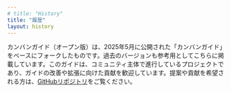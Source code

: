 ```yaml
---
# title: "History"
title: "履歴"
layout: history
---
```


<!-- The Open Guide to Kanban is a fork of the Kanban Guide (May 2025). Previous version are provided here for reference. The Open Guide to Kanban is a community-driven project, and we welcome contributions to improve and expand the guide. If you have suggestions or would like to contribute, please visit our [GitHub repository](https://github.com/KanbanGuides/KanbanGuides). -->
カンバンガイド（オープン版）は、2025年5月に公開された「カンバンガイド」をベースにフォークしたものです。過去のバージョンも参考用としてこちらに掲載しています。このガイドは、コミュニティ主体で進行しているプロジェクトであり、ガイドの改善や拡張に向けた貢献を歓迎しています。提案や貢献を希望される方は、[GitHubリポジトリ](https://github.com/KanbanGuides/KanbanGuides)をご覧ください。

